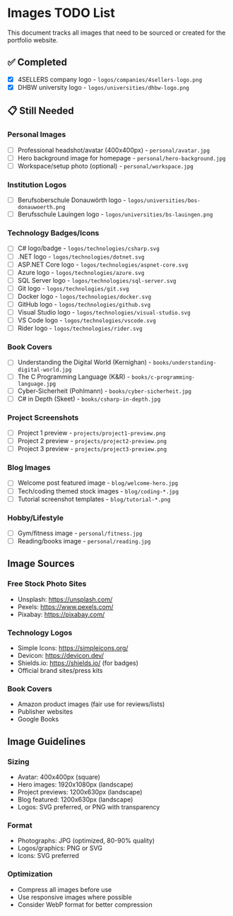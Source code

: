 # Images TODO List

This document tracks all images that need to be sourced or created for the portfolio website.

## ✅ Completed
- [x] 4SELLERS company logo - `logos/companies/4sellers-logo.png`
- [x] DHBW university logo - `logos/universities/dhbw-logo.png`

## 📋 Still Needed

### Personal Images
- [ ] Professional headshot/avatar (400x400px) - `personal/avatar.jpg`
- [ ] Hero background image for homepage - `personal/hero-background.jpg`
- [ ] Workspace/setup photo (optional) - `personal/workspace.jpg`

### Institution Logos
- [ ] Berufsoberschule Donauwörth logo - `logos/universities/bos-donauwoerth.png`
- [ ] Berufsschule Lauingen logo - `logos/universities/bs-lauingen.png`

### Technology Badges/Icons
- [ ] C# logo/badge - `logos/technologies/csharp.svg`
- [ ] .NET logo - `logos/technologies/dotnet.svg`
- [ ] ASP.NET Core logo - `logos/technologies/aspnet-core.svg`
- [ ] Azure logo - `logos/technologies/azure.svg`
- [ ] SQL Server logo - `logos/technologies/sql-server.svg`
- [ ] Git logo - `logos/technologies/git.svg`
- [ ] Docker logo - `logos/technologies/docker.svg`
- [ ] GitHub logo - `logos/technologies/github.svg`
- [ ] Visual Studio logo - `logos/technologies/visual-studio.svg`
- [ ] VS Code logo - `logos/technologies/vscode.svg`
- [ ] Rider logo - `logos/technologies/rider.svg`

### Book Covers
- [ ] Understanding the Digital World (Kernighan) - `books/understanding-digital-world.jpg`
- [ ] The C Programming Language (K&R) - `books/c-programming-language.jpg`
- [ ] Cyber-Sicherheit (Pohlmann) - `books/cyber-sicherheit.jpg`
- [ ] C# in Depth (Skeet) - `books/csharp-in-depth.jpg`

### Project Screenshots
- [ ] Project 1 preview - `projects/project1-preview.png`
- [ ] Project 2 preview - `projects/project2-preview.png`
- [ ] Project 3 preview - `projects/project3-preview.png`

### Blog Images
- [ ] Welcome post featured image - `blog/welcome-hero.jpg`
- [ ] Tech/coding themed stock images - `blog/coding-*.jpg`
- [ ] Tutorial screenshot templates - `blog/tutorial-*.png`

### Hobby/Lifestyle
- [ ] Gym/fitness image - `personal/fitness.jpg`
- [ ] Reading/books image - `personal/reading.jpg`

## Image Sources

### Free Stock Photo Sites
- Unsplash: https://unsplash.com/
- Pexels: https://www.pexels.com/
- Pixabay: https://pixabay.com/

### Technology Logos
- Simple Icons: https://simpleicons.org/
- Devicon: https://devicon.dev/
- Shields.io: https://shields.io/ (for badges)
- Official brand sites/press kits

### Book Covers
- Amazon product images (fair use for reviews/lists)
- Publisher websites
- Google Books

## Image Guidelines

### Sizing
- Avatar: 400x400px (square)
- Hero images: 1920x1080px (landscape)
- Project previews: 1200x630px (landscape)
- Blog featured: 1200x630px (landscape)
- Logos: SVG preferred, or PNG with transparency

### Format
- Photographs: JPG (optimized, 80-90% quality)
- Logos/graphics: PNG or SVG
- Icons: SVG preferred

### Optimization
- Compress all images before use
- Use responsive images where possible
- Consider WebP format for better compression
